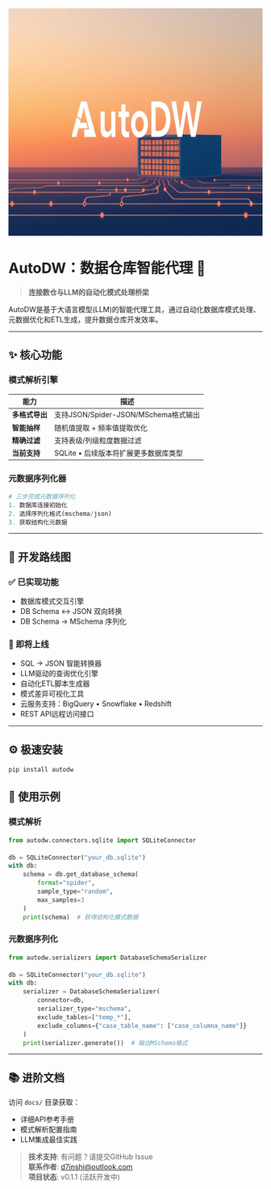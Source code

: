 
<img src="./images/autodw.png" width="960" height="450" alt="AutoDW">

# AutoDW：数据仓库智能代理 🚀  
> **连接数仓与LLM的自动化模式处理桥梁**  

AutoDW是基于大语言模型(LLM)的智能代理工具，通过自动化数据库模式处理、元数据优化和ETL生成，提升数据仓库开发效率。  

---  

## ✨ 核心功能  

### 模式解析引擎  
| 能力                 | 描述                                      |  
|----------------------|-------------------------------------------|  
| **多格式导出**       | 支持JSON/Spider-JSON/MSchema格式输出       |  
| **智能抽样**         | 随机值提取 + 频率值提取优化                |  
| **精确过滤**         | 支持表级/列级粒度数据过滤                  |  
| **当前支持**         | SQLite • 后续版本将扩展更多数据库类型       |  

### 元数据序列化器  
```python  
# 三步完成元数据序列化  
1. 数据库连接初始化  
2. 选择序列化格式(mschema/json)  
3. 获取结构化元数据  
```  

---  

## 🚧 开发路线图  

### ✅ 已实现功能  
- 数据库模式交互引擎  
- DB Schema ↔ JSON 双向转换  
- DB Schema → MSchema 序列化  

### 🚀 即将上线  
- SQL → JSON 智能转换器  
- LLM驱动的查询优化引擎  
- 自动化ETL脚本生成器  
- 模式差异可视化工具  
- 云服务支持：BigQuery • Snowflake • Redshift  
- REST API远程访问接口  

---  

## ⚙️ 极速安装  
```bash  
pip install autodw  
```  

## 🎯 使用示例  

### 模式解析  
```python  
from autodw.connectors.sqlite import SQLiteConnector  

db = SQLiteConnector("your_db.sqlite")  
with db:  
    schema = db.get_database_schema(  
        format="spider",  
        sample_type="random",  
        max_samples=3  
    )  
    print(schema)  # 获得结构化模式数据  
```  

### 元数据序列化  
```python  
from autodw.serializers import DatabaseSchemaSerializer  

db = SQLiteConnector("your_db.sqlite")  
with db:  
    serializer = DatabaseSchemaSerializer(  
        connector=db,  
        serializer_type="mschema",  
        exclude_tables=["temp_*"],
        exclude_columns={"case_table_name": ["case_columna_name"]}
    )  
    print(serializer.generate())  # 输出MSchema格式  
```  
---  

## 📚 进阶文档  
访问 `docs/` 目录获取：  
- 详细API参考手册  
- 模式解析配置指南  
- LLM集成最佳实践  

> **技术支持**: 有问题？请提交GitHub Issue  
> **联系作者**: d7inshi@outlook.com  
> **项目状态**: v0.1.1 (活跃开发中)